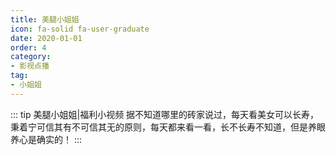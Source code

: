 ```yaml
---
title: 美腿小姐姐
icon: fa-solid fa-user-graduate
date: 2020-01-01
order: 4
category:
- 影视点播
tag:
- 小姐姐
---
```

<ArtPlayer :src :config="artPlayerConfig" />
::: tip 美腿小姐姐|福利小视频
据不知道哪里的砖家说过，每天看美女可以长寿，秉着宁可信其有不可信其无的原则，每天都来看一看，长不长寿不知道，但是养眼养心是确实的！
:::
<script setup lang="ts">
  import { artplayerPlaylist } from 'cps/artplayer-plugin-playlist'
  import { vod } from 'db'
  import { poster } from 'cps/artConst'
  import { useStorage } from '@vueuse/core'
  import { onMounted } from "vue";
  const vodId = "ks-meitui"
  const state = useStorage(
    vodId,
    {
      PlayList: []
    }
  )
  const src = state.value.PlayList[0] ? state.value.PlayList[0].url : ""
  onMounted(async () => {
    const { data } = await vod.find({ "name": vodId })
    state.value.PlayList = data.slice(0, 99)
  });
  const artPlayerConfig = {
    poster,
    fullscreen: true,
    fullscreenWeb: true,
    autoplay: true,
    muted: true,
    plugins: [
      artplayerPlaylist({
        autoNext: true,
        playlist: state.value.PlayList
      })
    ],
  }
</script>